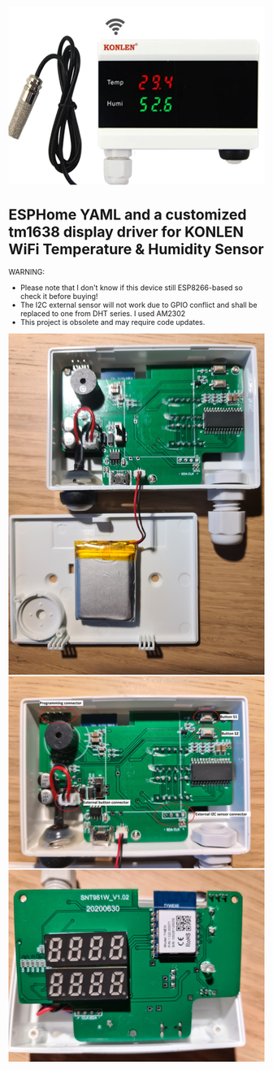 ![](/pictures/KONLEN_WiFi_T&H_Sensor.png)
# ESPHome YAML and a customized tm1638 display driver for KONLEN WiFi Temperature & Humidity Sensor
WARNING:
 - Please note that I don't know if this device still ESP8266-based so check it before buying!
 - The I2C external sensor will not work due to GPIO conflict and shall be replaced to one from DHT series. I used AM2302
 - This project is obsolete and may require code updates.


![What's inside-1](/pictures/inside1.jpg)
![What's inside-2](/pictures/inside2.jpg)
![What's inside-3](/pictures/inside3.jpg)
